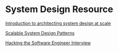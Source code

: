 # System Design Resource

[Introduction to architecting system design at scale](https://lethain.com/introduction-to-architecting-systems-for-scale/)

[Scalable System Design Patterns](http://horicky.blogspot.com/2010/10/scalable-system-design-patterns.html)

[Hacking the Software Engineer Interview](https://puncsky.com/hacking-the-software-engineer-interview/)
